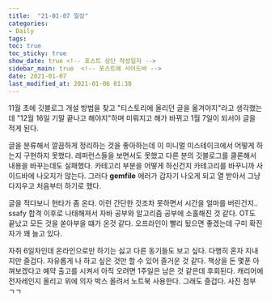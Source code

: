 ```yaml
---
title:  "21-01-07 일상"
categories:
- Daily
tags:
toc: true
toc_sticky: true
show_date: true <!-- 포스트 상단 작성일자 -->
sidebar_main: true  <!-- 포스트에 사이드바 -->
date: 2021-01-07
last_modified_at: 2021-01-06 01:30
---
```


11월 초에 깃블로그 개설 방법을 찾고 "티스토리에 올리던 글을 옮겨야지"라고 생각했는데 "12월 16일 기말 끝나고 해야지"하며 미뤄지고
해가 바뀌고 1월 7일이 되서야 글을 적게 된다.

글을 분류해서 깔끔하게 정리하는 것을 좋아하는데 이 미니멀 미스테이크에서 어떻게 하는지 구현하지 못했다. 레퍼런스들을 보면서도 못했고
다른 분의 깃블로그를 클론해서 내용을 바꾸는데도 실패했다. 카테고리 부분을 어떻게 하신건지 카테고리를 바꾸니까 사이드바에 나오지가 않는다.
그러다 **gemfile** 에러가 갑자기 나오게 되고 열 받아서 그냥 다지우고 처음부터 하기로 했다.

글을 적다보니 현타가 좀 온다. 이런 간단한 것조차 못하면서 시간을 얼마를 버린건지.. ssafy 합격 이후로 나태해져서 자바 공부와 알고리즘 공부에
소홀해진 것 같다. OT도 끝났고 모든 것을 쏟아부을 떄가 온것 같다. 오프라인이 빨리 됬으면 좋겠는데 구미 확진자가 꽤 늘고 있다.

자취 6일차인데 온라인으로만 하기는 싫고 다른 동기들도 보고 싶다.
다행히 혼자 지내지만 즐겁다. 자유롭게 나 하고 싶은 것만 할 수 있어 즐거운 것 같다.
책상을 돈 몇푼 아껴보겠다고 예약 출고를 시켜서 아직 오려면 1주일은 남은 것 같은데 후회된다. 캐리어에 전자레인지 올리고 위에 의자 박스 올려서
노트북 사용한다. 그래도 즐겁다.
사진 첨부 ㄱㄱ